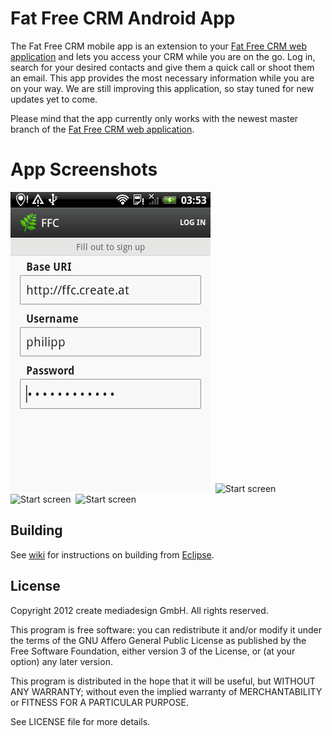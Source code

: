 # Fat Free CRM Android App

The Fat Free CRM mobile app is an extension to your [Fat Free CRM web application](http://www.fatfreecrm.com) and lets you access your CRM while you are on the go. Log in, search for your desired contacts and give them a quick call or shoot them an email. This app provides the most necessary information while you are on your way. We are still improving this application, so stay tuned for new updates yet to come.

Please mind that the app currently only works with the newest master branch of the [Fat Free CRM web application](http://www.fatfreecrm.com).

# App Screenshots

![Start screen](https://github.com/create-mediadesign/FFC-Android-App/raw/master/doc/images/login.png)&nbsp;
![Start screen](https://github.com/create-mediadesign/FFC-Android-App/raw/master/doc/images/contact\_list.png)&nbsp;
![Start screen](https://github.com/create-mediadesign/FFC-Android-App/raw/master/doc/images/contact\_search.png)&nbsp;
![Start screen](https://github.com/create-mediadesign/FFC-Android-App/raw/master/doc/images/contact\_details.png)

## Building

See [wiki](https://github.com/create-mediadesign/FFC-Android-App/wiki/Building-from-Eclipse) for instructions on building from [Eclipse](http://www.eclipse.org).

## License

Copyright 2012 create mediadesign GmbH. All rights reserved.

This program is free software: you can redistribute it and/or modify it under the terms of the GNU Affero General Public License as published by the Free Software Foundation, either version 3 of the License, or (at your option) any later version.

This program is distributed in the hope that it will be useful, but WITHOUT ANY WARRANTY; without even the implied warranty of MERCHANTABILITY or FITNESS FOR A PARTICULAR PURPOSE.

See LICENSE file for more details.
